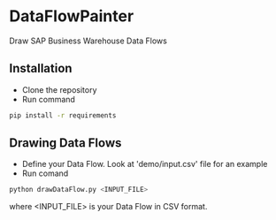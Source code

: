 # DataFlowPainter
Draw SAP Business Warehouse Data Flows

## Installation
- Clone the repository
- Run command
```bash
pip install -r requirements
```
## Drawing Data Flows
- Define your Data Flow. Look at 'demo/input.csv' file for an example
- Run comand
```bash
python drawDataFlow.py <INPUT_FILE>
```
where <INPUT_FILE> is your Data Flow in CSV format.

